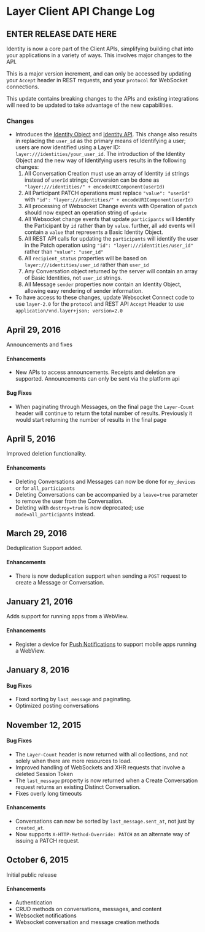 # Layer Client API Change Log

## ENTER RELEASE DATE HERE

Identity is now a core part of the Client APIs, simplifying building chat into your applications in a variety of ways.  This involves major changes to the API.

This is a major version increment, and can only be accessed by updating your `Accept` header in REST requests, and your `protocol` for WebSocket connections.

This update contains breaking changes to the APIs and existing integrations will need to be updated to take advantage of the new capabilities.

### Changes

* Introduces the [Identity Object](../introduction/identity) and [Identity API](../rest/identity).  This change also results in replacing the `user_id` as the primary means of Identifying a user; users are now identified using a Layer ID: `layer:///identities/your_user_id`.  The introduction of the Identity Object and the new way of Identifying users results in the following changes:
    1. All Conversation Creation must use an array of Identity `id` strings instead of `userId` strings; Conversion can be done as `"layer:///identities/" + encodeURIComponent(userId)`
    2. All Participant PATCH operations must replace `"value": "userId"` with `"id": "layer:///identities/" + encodeURIComponent(userId)`
    4. All processing of Websocket Change events with Operation of `patch` should now expect an operation string of `update`
    5. All Websocket change events that update `participants` will Identify the Participant by `id` rather than by `value`.  further, all `add` events will contain a `value` that represents a Basic Identity Object.
    6. All REST API calls for updating the `participants` will identify the user in the Patch operation using `"id": "layer:///identities/user_id"` rather than `"value": "user_id"`
    7. All `recipient_status` properties will be based on `layer:///identities/user_id` rather than `user_id`
    8. Any Conversation object returned by the server will contain an array of Basic Identities, not `user_id` strings.
    9. All Message `sender` properties now contain an Identity Object, allowing easy rendering of sender information.
* To have access to these changes, update Websocket Connect code to use `layer-2.0` for the `protocol` and REST API `Accept` Header to use `application/vnd.layer+json; version=2.0`

## April 29, 2016
 Announcements and fixes

 #### Enhancements

 * New APIs to access announcements. Receipts and deletion are supported. Announcements can only be sent via the platform api

#### Bug Fixes

* When paginating through Messages, on the final page the `Layer-Count` header will continue to return the total number of results. Previously it would start returning the number of results in the final page

## April 5, 2016

Improved deletion functionality.

#### Enhancements

* Deleting Conversations and Messages can now be done for `my_devices` or for `all_participants`
* Deleting Conversations can be accompanied by a `leave=true` parameter to remove the user from the Conversation.
* Deleting with `destroy=true` is now deprecated; use `mode=all_participants` instead.

## March 29, 2016

Deduplication Support added.

#### Enhancements

* There is now deduplication support when sending a `POST` request to create a Message or Conversation.

## January 21, 2016

Adds support for running apps from a WebView.

#### Enhancements

* Register a device for [Push Notifications](rest#push-tokens) to support mobile apps running a WebView.

## January 8, 2016

#### Bug Fixes

* Fixed sorting by `last_message` and paginating.
* Optimized posting conversations

## November 12, 2015

#### Bug Fixes

* The `Layer-Count` header is now returned with all collections, and not solely when there are more resources to load.
* Improved handling of WebSockets and XHR requests that involve a deleted Session Token
* The `last_message` property is now returned when a Create Conversation request returns an existing Distinct Conversation.
* Fixes overly long timeouts

#### Enhancements

* Conversations can now be sorted by `last_message.sent_at`, not just by `created_at`.
* Now supports `X-HTTP-Method-Override: PATCH` as an alternate way of issuing a PATCH request.


## October 6, 2015

Initial public release

#### Enhancements

* Authentication
* CRUD methods on conversations, messages, and content
* Websocket notifications
* Websocket conversation and message creation methods
